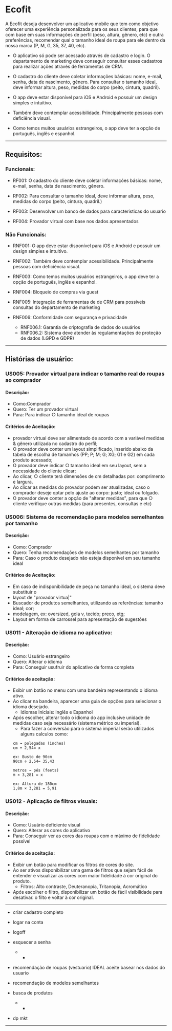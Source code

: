 # Ecofit

A Ecofit deseja desenvolver um aplicativo mobile que tem como objetivo oferecer uma
experiência personalizada para os seus clientes, para que com base em suas
informações de perfil (peso, altura, gênero, etc) e outra preferências, recomendar qual
o tamanho ideal de roupa para ele dentro da nossa marca (P, M, G, 35, 37, 40, etc).

- O aplicativo só pode ser acessado através de cadastro e login. O departamento de marketing deve conseguir consultar esses cadastros para realizar ações através de ferramentas de CRM.

- O cadastro do cliente deve coletar informações básicas: nome, e-mail, senha, data de nascimento, gênero. Para consultar o tamanho ideal, deve informar altura, peso, medidas do corpo (peito, cintura, quadril).

- O app deve estar disponível para iOS e Android e possuir um design simples e intuitivo.

- Também deve contemplar acessibilidade. Principalmente pessoas com deficiência visual.

- Como temos muitos usuários estrangeiros, o app deve ter a opção de português, inglês e espanhol.
---
## Requisitos:

### Funcionais:
- RF001: O cadastro do cliente deve coletar informações básicas: nome, e-mail, senha, data de nascimento, gênero.

- RF002: Para consultar o tamanho ideal, deve informar altura, peso, medidas do corpo (peito, cintura, quadril.)

- RF003: Desenvolver um banco de dados para caracteristicas do usuario

- RF004: Provador virtual com base nos dados apresentados

### Não Funcionais:
- RNF001: O app deve estar disponível para iOS e Android e possuir um design simples e intuitivo.

- RNF002: Também deve contemplar acessibilidade. Principalmente pessoas com deficiência visual.

- RNF003: Como temos muitos usuários estrangeiros, o app deve ter a opção de português, inglês e espanhol.

- RNF004: Bloqueio de compras via guest

- RNF005: Integração de ferramentas de de CRM para possiveis consultas do departamento de marketing

- RNF006: Conformidade com segurança e privacidade
    - RNF006.1: Garantia de criptografia de dados do usuários
    - RNF006.2: Sistema deve  atender às regulamentações de proteção de dados (LGPD e GDPR)

---
## Histórias de usuário:

### US005: Provador virtual para indicar o tamanho real do roupas ao comprador
#### Descrição:
- Como:Comprador
- Quero: Ter um provador virtual
- Para: Para indicar ○ tamanho ideal de roupas

#### Critérios de Aceitação:
- provador virtual deve ser alimentado de acordo com a variável medidas & gênero
utilizada no cadastro do perfil;
- O provador deve conter um layout simplificado, inserido abaixo da tabela de escolha
de tamanhos (PP; P; M; G; XG; G1 e G2) em cada produto acessado;
- O provador deve indicar ○ tamanho ideal em seu layout, sem a necessidade do cliente
clicar;
- Ao clicar, ○ cliente terá dimensões de cm detalhadas por: comprimento e largura.
- Ao clicar as medidas do provador podem ser atualizadas, caso o comprador deseje
optar pelo ajuste ao corpo: justo; ideal ou folgado.
- O provador deve conter a opção de "alterar medidas", para que ○ cliente verifique
outras medidas (para presentes, consultas e etc)


### US006: Sistema de recomendação para modelos semelhantes por tamanho
#### Descrição:
- Como: Comprador
- Quero: Tenha recomendações de modelos semelhantes por tamanho
- Para: Caso o produto desejado não esteja disponível em seu tamanho ideal


#### Critérios de Aceitação:
- Em caso de indisponibilidade de peça no tamanho ideal, o sistema deve substituir o
- layout de "provador virtua|"
- Buscador de produtos semelhantes, utilizando as referências: tamanho ideal; cor;
- modelagem, ex: oversized, gola v, tecido; preco, etg;
- Layout em forma de carrossel para apresentação de sugestões

### US011 - Alteração de idioma no aplicativo:
#### Descrição:
- Como: Usuário estrangeiro
- Quero: Alterar o idioma
- Para: Conseguir usufruir do aplicativo de forma completa

#### Critérios de aceitação:
- Exibir um botão no menu com uma bandeira representando o idioma ativo.
- Ao clicar na bandeira, aparecer uma guia de opções para selecionar o idioma desejado.
    - Idiomas Iniciais: Inglês e Espanhol
- Após escolher, alterar todo o idioma do app inclusive unidade de medidas caso seja necessário (sistema métrico ou imperial).
    - Para fazer a conversão para o sistema imperial serão utilizados alguns calculos como:
    ```
    cm → polegadas (inches)
    cm ÷ 2,54= x

    ex: Busto de 90cm
    90cm ÷ 2,54= 35,43

    metros → pés (feets)
    m × 3,281 = x

    ex: Altura de 180cm
    1,8m × 3,281 = 5,91
    ```

### US012 - Aplicação de filtros visuais:
#### Descrição:
- Como: Usuário deficiente visual
- Quero: Alterar as cores do aplicativo
- Para: Conseguir ver as cores das roupas com o máximo de fidelidade possível

#### Critérios de aceitação:
- Exibir um botão para modificar os filtros de cores do site.
- Ao ser ativos disponibilizar uma gama de filtros que sejam fácil de entender e visualizar as cores com maior fidelidade à cor original do produto.
    - Filtros: Alto contraste, Deuteranopia, Tritanopia, Acromático
- Após escolher o filtro, disponibilizar um botão de fácil visibilidade para desativar. o filto e voltar à cor original.

---
- criar cadastro completo

- logar na conta

- logoff

- esquecer a senha
    - -
- recomendação de roupas (vestuario) IDEAL
aceite
basear nos dados do usuario

- recomendação de modelos semelhantes
- busca de produtos
    - -
- dp mkt
---














